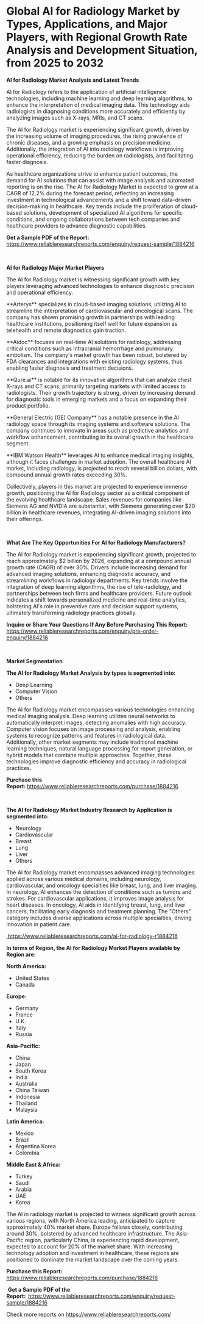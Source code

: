 <p><h1>Global AI for Radiology Market by Types, Applications, and Major Players, with Regional Growth Rate Analysis and Development Situation, from 2025 to 2032</h1></p><p><strong>AI for Radiology Market Analysis and Latest Trends</strong></p>
<p><p>AI for Radiology refers to the application of artificial intelligence technologies, including machine learning and deep learning algorithms, to enhance the interpretation of medical imaging data. This technology aids radiologists in diagnosing conditions more accurately and efficiently by analyzing images such as X-rays, MRIs, and CT scans. </p><p>The AI for Radiology market is experiencing significant growth, driven by the increasing volume of imaging procedures, the rising prevalence of chronic diseases, and a growing emphasis on precision medicine. Additionally, the integration of AI into radiology workflows is improving operational efficiency, reducing the burden on radiologists, and facilitating faster diagnosis. </p><p>As healthcare organizations strive to enhance patient outcomes, the demand for AI solutions that can assist with image analysis and automated reporting is on the rise. The AI for Radiology Market is expected to grow at a CAGR of 12.2% during the forecast period, reflecting an increasing investment in technological advancements and a shift toward data-driven decision-making in healthcare. Key trends include the proliferation of cloud-based solutions, development of specialized AI algorithms for specific conditions, and ongoing collaborations between tech companies and healthcare providers to advance diagnostic capabilities.</p></p>
<p><strong>Get a Sample PDF of the Report:&nbsp;</strong> <a href="https://www.reliableresearchreports.com/enquiry/request-sample/1884216?utm_campaign=2255&utm_medium=2&utm_source=Github&utm_content=ia&utm_term=04032025&utm_id=ai-for-radiology">https://www.reliableresearchreports.com/enquiry/request-sample/1884216</a></p>
<p>&nbsp;</p>
<p><strong>AI for Radiology Major Market Players</strong></p>
<p><p>The AI for Radiology market is witnessing significant growth with key players leveraging advanced technologies to enhance diagnostic precision and operational efficiency. </p><p>**Arterys** specializes in cloud-based imaging solutions, utilizing AI to streamline the interpretation of cardiovascular and oncological scans. The company has shown promising growth in partnerships with leading healthcare institutions, positioning itself well for future expansion as telehealth and remote diagnostics gain traction.</p><p>**Aidoc** focuses on real-time AI solutions for radiology, addressing critical conditions such as intracranial hemorrhage and pulmonary embolism. The company's market growth has been robust, bolstered by FDA clearances and integrations with existing radiology systems, thus enabling faster diagnosis and treatment decisions.</p><p>**Qure.ai** is notable for its innovative algorithms that can analyze chest X-rays and CT scans, primarily targeting markets with limited access to radiologists. Their growth trajectory is strong, driven by increasing demand for diagnostic tools in emerging markets and a focus on expanding their product portfolio.</p><p>**General Electric (GE) Company** has a notable presence in the AI radiology space through its imaging systems and software solutions. The company continues to innovate in areas such as predictive analytics and workflow enhancement, contributing to its overall growth in the healthcare segment.</p><p>**IBM Watson Health** leverages AI to enhance medical imaging insights, although it faces challenges in market adoption. The overall healthcare AI market, including radiology, is projected to reach several billion dollars, with compound annual growth rates exceeding 30%.</p><p>Collectively, players in this market are projected to experience immense growth, positioning the AI for Radiology sector as a critical component of the evolving healthcare landscape. Sales revenues for companies like Siemens AG and NVIDIA are substantial, with Siemens generating over $20 billion in healthcare revenues, integrating AI-driven imaging solutions into their offerings.</p></p>
<p>&nbsp;</p>
<p><strong>What Are The Key Opportunities For AI for Radiology Manufacturers?</strong></p>
<p><p>The AI for Radiology market is experiencing significant growth, projected to reach approximately $2 billion by 2026, expanding at a compound annual growth rate (CAGR) of over 30%. Drivers include increasing demand for advanced imaging solutions, enhancing diagnostic accuracy, and streamlining workflows in radiology departments. Key trends involve the integration of deep learning algorithms, the rise of tele-radiology, and partnerships between tech firms and healthcare providers. Future outlook indicates a shift towards personalized medicine and real-time analytics, bolstering AI's role in preventive care and decision support systems, ultimately transforming radiology practices globally.</p></p>
<p><strong>Inquire or Share Your Questions If Any Before Purchasing This Report:</strong> <a href="https://www.reliableresearchreports.com/enquiry/pre-order-enquiry/1884216?utm_campaign=2255&utm_medium=2&utm_source=Github&utm_content=ia&utm_term=04032025&utm_id=ai-for-radiology">https://www.reliableresearchreports.com/enquiry/pre-order-enquiry/1884216</a></p>
<p>&nbsp;</p>
<p><strong>Market Segmentation</strong></p>
<p><strong>The AI for Radiology Market Analysis by types is segmented into:</strong></p>
<p><ul><li>Deep Learning</li><li>Computer Vision</li><li>Others</li></ul></p>
<p><p>The AI for Radiology market encompasses various technologies enhancing medical imaging analysis. Deep learning utilizes neural networks to automatically interpret images, detecting anomalies with high accuracy. Computer vision focuses on image processing and analysis, enabling systems to recognize patterns and features in radiological data. Additionally, other market segments may include traditional machine learning techniques, natural language processing for report generation, or hybrid models that combine multiple approaches. Together, these technologies improve diagnostic efficiency and accuracy in radiological practices.</p></p>
<p><strong>Purchase this Report:&nbsp;</strong><a href="https://www.reliableresearchreports.com/purchase/1884216?utm_campaign=2255&utm_medium=2&utm_source=Github&utm_content=ia&utm_term=04032025&utm_id=ai-for-radiology">https://www.reliableresearchreports.com/purchase/1884216</a></p>
<p>&nbsp;</p>
<p><strong>The AI for Radiology Market Industry Research by Application is segmented into:</strong></p>
<p><ul><li>Neurology</li><li>Cardiovascular</li><li>Breast</li><li>Lung</li><li>Liver</li><li>Others</li></ul></p>
<p><p>The AI for Radiology market encompasses advanced imaging technologies applied across various medical domains, including neurology, cardiovascular, and oncology specialties like breast, lung, and liver imaging. In neurology, AI enhances the detection of conditions such as tumors and strokes. For cardiovascular applications, it improves image analysis for heart diseases. In oncology, AI aids in identifying breast, lung, and liver cancers, facilitating early diagnosis and treatment planning. The "Others" category includes diverse applications across multiple specialties, driving innovation in patient care.</p></p>
<p><a href="https://www.reliableresearchreports.com/ai-for-radiology-r1884216?utm_campaign=2255&utm_medium=2&utm_source=Github&utm_content=ia&utm_term=04032025&utm_id=ai-for-radiology">&nbsp;https://www.reliableresearchreports.com/ai-for-radiology-r1884216</a></p>
<p><strong>In terms of Region, the AI for Radiology Market Players available by Region are:</strong></p>
<p>
    <p> <strong> North America: </strong>
        <ul>
            <li>United States</li>
            <li>Canada</li>
        </ul>
        </p> 
    <p> <strong> Europe: </strong>
        <ul>
            <li>Germany</li>
            <li>France</li>
            <li>U.K.</li>
            <li>Italy</li>
            <li>Russia</li>
        </ul>
        </p> 
    <p> <strong> Asia-Pacific: </strong>
        <ul>
            <li>China</li>
            <li>Japan</li>
            <li>South Korea</li>
            <li>India</li>
            <li>Australia</li>
            <li>China Taiwan</li>
            <li>Indonesia</li>
            <li>Thailand</li>
            <li>Malaysia</li>
        </ul>
        </p> 
    <p> <strong> Latin America: </strong>
        <ul>
            <li>Mexico</li>
            <li>Brazil</li>
            <li>Argentina Korea</li>
            <li>Colombia</li>
        </ul>
        </p> 
    <p> <strong> Middle East & Africa: </strong>
        <ul>
            <li>Turkey</li>
            <li>Saudi</li>
            <li>Arabia</li>
            <li>UAE</li>
            <li>Korea</li>
        </ul>
    </p>
    </p>
<p><p>The AI in radiology market is projected to witness significant growth across various regions, with North America leading, anticipated to capture approximately 40% market share. Europe follows closely, contributing around 30%, bolstered by advanced healthcare infrastructure. The Asia-Pacific region, particularly China, is experiencing rapid development, expected to account for 20% of the market share. With increasing technology adoption and investment in healthcare, these regions are positioned to dominate the market landscape over the coming years.</p></p>
<p><strong>Purchase this Report: </strong><a href="https://www.reliableresearchreports.com/purchase/1884216?utm_campaign=2255&utm_medium=2&utm_source=Github&utm_content=ia&utm_term=04032025&utm_id=ai-for-radiology">https://www.reliableresearchreports.com/purchase/1884216</a></p>
<p>&nbsp;<strong>Get a Sample PDF of the Report:&nbsp;&nbsp;</strong><a href="https://www.reliableresearchreports.com/enquiry/request-sample/1884216?utm_campaign=2255&utm_medium=2&utm_source=Github&utm_content=ia&utm_term=04032025&utm_id=ai-for-radiology">https://www.reliableresearchreports.com/enquiry/request-sample/1884216</a></p>
<p><strong></strong></p>
<p>Check more reports on <a href="https://www.reliableresearchreports.com/?utm_campaign=2255&utm_medium=2&utm_source=Github&utm_content=ia&utm_term=04032025&utm_id=ai-for-radiology">https://www.reliableresearchreports.com/</a></p>